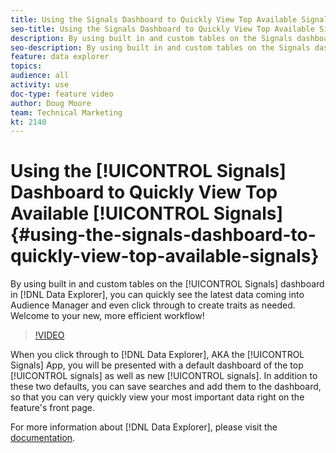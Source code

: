 ```yaml
---
title: Using the Signals Dashboard to Quickly View Top Available Signals
seo-title: Using the Signals Dashboard to Quickly View Top Available Signals
description: By using built in and custom tables on the Signals dashboard in Data Explorer, you can quickly see the latest data coming into Audience Manager and even click through to create traits as needed. Welcome to your new, more efficient workflow!
seo-description: By using built in and custom tables on the Signals dashboard in Data Explorer, you can quickly see the latest data coming into Audience Manager and even click through to create traits as needed. Welcome to your new, more efficient workflow!
feature: data explorer
topics: 
audience: all
activity: use
doc-type: feature video
author: Doug Moore
team: Technical Marketing
kt: 2140
---
```


# Using the [!UICONTROL Signals] Dashboard to Quickly View Top Available [!UICONTROL Signals] {#using-the-signals-dashboard-to-quickly-view-top-available-signals}

By using built in and custom tables on the [!UICONTROL Signals] dashboard in [!DNL Data Explorer], you can quickly see the latest data coming into Audience Manager and even click through to create traits as needed. Welcome to your new, more efficient workflow!

>[!VIDEO](https://video.tv.adobe.com/v/25151/?quality=12)

When you click through to [!DNL Data Explorer], AKA the [!UICONTROL Signals] App, you will be presented with a default dashboard of the top [!UICONTROL signals] as well as new [!UICONTROL signals]. In addition to these two defaults, you can save searches and add them to the dashboard, so that you can very quickly view your most important data right on the feature's front page.

For more information about [!DNL Data Explorer], please visit the [documentation](https://experiencecloud.adobe.com/resources/help/en_US/aam/data-explorer.html).